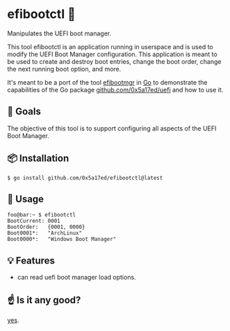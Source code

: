 # efibootctl 🥾

Manipulates the UEFI boot manager.

This tool efibootctl is an application running in userspace and is used to modify the UEFI Boot Manager configuration.  This application is meant to be used to create and
destroy boot entries, change the boot order, change the next running boot option, and more.

It's meant to be a port of the tool [efibootmgr](https://github.com/rhboot/efibootmgr) in [Go](https://go.dev/) to demonstrate the capabilities of the Go package [github.com/0x5a17ed/uefi](https://github.com/0x5a17ed/uefi) and how to use it.


## 🎯 Goals 

The objective of this tool is to support configuring all aspects of the UEFI Boot Manager.


## 📦 Installation

```console
$ go install github.com/0x5a17ed/efibootctl@latest
```


## 🤔 Usage

```console
foo@bar:~ $ efibootctl
BootCurrent: 0001
BootOrder:   {0001, 0000}
Boot0001*:   "ArchLinux"
Boot0000*:   "Windows Boot Manager"
```


## 💡 Features

- can read uefi boot manager load options.


## ☝️ Is it any good?

[yes](https://news.ycombinator.com/item?id=3067434).
